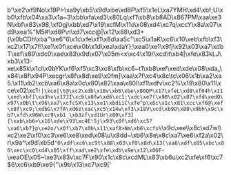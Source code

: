 b'\xe2\xf9No\x19P>\xa9y\xb5\x9d\xbe\xd8P\xf5\x1eL\xa7YMH\xd4\xbf;U\xb0\xfb\x04\xa3\x1a~3\xbb\xfa\xd3\x80Lq\xf1\xb8\xb8AD\x867PM\xaa\xe3N\xbf\x83\x98,\xf0gj\xbb\xd7\x19\xcfM\x11o\x08\xd4\xc7q\xccY\x8a\x07\xd9\xea%"M5#\xd8P\n\xd7\xcc@|\x12\x88\xd3+{\x0bCDh\xba"\xe6"6\x1c\xfe\xf1\x8d\xa5c"\xc5\x1aK\xc6\x10\xeb\xfb\xf3\xc2\x17\x7f!\xe1\x0f\xce\x0b\x1d\xea\xdaY};\xea0\xe1\x9fj\x92\x03\xa7\xdbT\xef\x89\xdc0\xae\x83\x9d\x07\x05m<x\xc4\x19/\xcd\t\xb4|\xfe\x83kLJ\xb3\x13-xe\x85k\x1cl\x0bYK\xf6\xf5\xc3\xc8\xfb\xc6~t1\xb8\xef\xed\xde\x08\xda_\x84\x8f\x94P\xecgr\x8f\x8d\xe9\x0fm]\xaa\x7f\xc4\x8c\tc\x06\x1b\xa2\xa5.\x11\xb2\xcb\xa6\x8a\x0c\x80\x82\xaa\x80I\xf1\xdfv\xc2%\x19\x80\x11\xce\x02\xc1`!|\xce|\t@\xc2\xdb\x18v\xb6\xbe\x80QP\x17\xfeL\xd8\xf04h\x11\xed\xbf]\xa3hv\x17JI\xcb\x8fw\xd6\xc1;\xdc\xe7(\x90\x02\x87\xfd\xedQ\x97\x0b\t\x96\xa7\xcfcSX\x13\xe1\xbdiiC\xfe^p\x8c\x1c\x81\xcc\xf6@\xef\x0f\xc9;\xdbG\x7fA\xd6z\xac\xc5\x14w\xf3\x18V\xcd\xb9O\x88\x9bh\x9c\xb7\xfd\x96W\xc9\xb1_\xb3zf\xd1Ur\x80\xf3]{\xab\xb6>\x16\xde\x93\xc4E!Sj\x93\x0f\xd6\xc5?\xa6\xb7}p\xe2o/\x0f\xb7\x0b\x11\xaf8>Nm\xb6\xcfs%`\x9c\xee\\\x8c\xd7w\\\xc2\xe2\xf0\xc3\xe6\xe8\xed\x08\\u\x8dd~\xb6\x8e\x8c\xa7\xe6\xf2a\x02\r\x9a^\x9d\xb5d`"0\xdf\xc6\xc9t\x88\x03\xf0\x8d\x13(\xa6\xdf\x85\xbc\x06\xec\xc0\xd4\x05\xff\xad\xe2\xfe\xdb\x9e\x12\x06F`-\xeaOE\x05~\xe3\x83v\xc7F\x90\x1c\x8c\xcdML\x83\xb6u\xc2\xfe\xf6\xc7$6\xc6\xb9\xe9{"\x9b\x13\xc7\xc9['